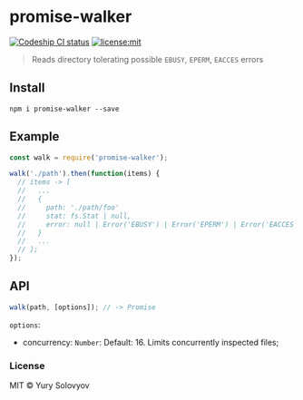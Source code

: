 # promise-walker
[![Codeship CI status](https://img.shields.io/codeship/9c3f1e20-28f2-0134-2981-5a347c0ad183.svg)](https://codeship.com/projects/162493)
[![license:mit](https://img.shields.io/badge/license-mit-blue.svg)](https://opensource.org/licenses/MIT)

> Reads directory tolerating possible `EBUSY`, `EPERM`, `EACCES` errors

## Install
```
npm i promise-walker --save
```

## Example

```js
const walk = require('promise-walker');

walk('./path').then(function(items) {
  // items -> [
  //   ...
  //   {
  //     path: './path/foo'
  //     stat: fs.Stat | null,
  //     error: null | Error('EBUSY') | Error('EPERM') | Error('EACCES')
  //   }
  //   ...
  // ];
});
```

## API

```js
walk(path, [options]); // -> Promise
```
`options`:
  - concurrency: `Number`: Default: 16. Limits concurrently inspected files;

### License

MIT © Yury Solovyov
